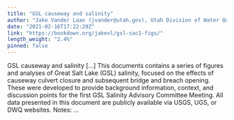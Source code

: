 ```yaml
---
title: "GSL causeway and salinity"
author: "Jake Vander Laan (jvander@utah.gov), Utah Division of Water Quality"
date: "2021-02-16T17:22:29Z"
link: "https://bookdown.org/jakevl/gsl-sac1-figs/"
length_weight: "2.4%"
pinned: false
---
```


GSL causeway and salinity [...] This documents contains a series of figures and analyses of Great Salt Lake (GSL) salinity, focused on the effects of causeway culvert closure and subsequent bridge and breach opening. These were developed to provide background information, context, and discussion points for the first GSL Salinity Advisory Committee Meeting. All data presented in this document are publicly available via USGS, UGS, or DWQ websites. Notes:  ...
